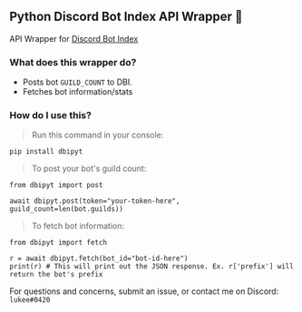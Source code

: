 ## Python Discord Bot Index API Wrapper 🎉
API Wrapper for [Discord Bot Index](https://discordbotindex.com)


### What does this wrapper do?
- Posts bot `GUILD_COUNT` to DBI.
- Fetches bot information/stats

### How do I use this?

> Run this command in your console:
```
pip install dbipyt
```

> To post your bot's guild count:
```
from dbipyt import post

await dbipyt.post(token="your-token-here", guild_count=len(bot.guilds))
```

> To fetch bot information:
```
from dbipyt import fetch

r = await dbipyt.fetch(bot_id="bot-id-here")
print(r) # This will print out the JSON response. Ex. r['prefix'] will return the bot's prefix
```


For questions and concerns, submit an issue, or contact me on Discord: `lukee#0420`
